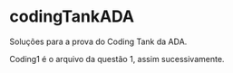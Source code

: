 # codingTankADA

Soluções para a prova do Coding Tank da ADA.

Coding1 é o arquivo da questão 1, assim sucessivamente.
